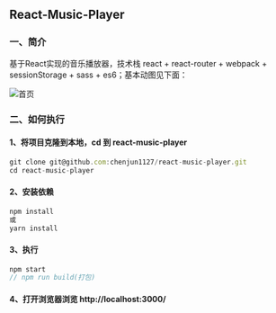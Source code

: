 ## React-Music-Player


### 一、简介
基于React实现的音乐播放器，技术栈 react + react-router + webpack + sessionStorage + sass + es6；基本动图见下面：

![首页](/pic.gif)

### 二、如何执行

####  1、将项目克隆到本地，cd 到 react-music-player
```javascript
git clone git@github.com:chenjun1127/react-music-player.git
cd react-music-player
```
#### 2、安装依赖
```javascript
npm install
或
yarn install
```
#### 3、执行
```javascript
npm start
// npm run build(打包)
```
#### 4、打开浏览器浏览 http://localhost:3000/
